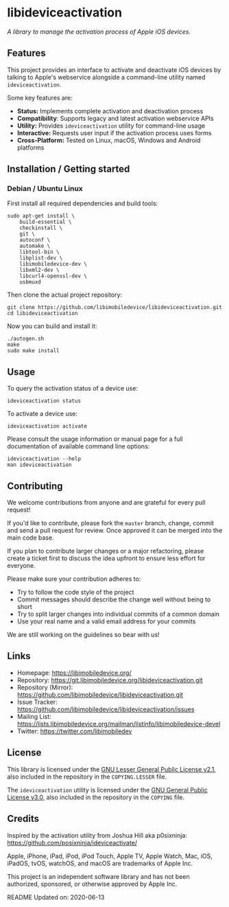 # libideviceactivation

*A library to manage the activation process of Apple iOS devices.*

## Features

This project provides an interface to activate and deactivate iOS devices by
talking to Apple's webservice alongside a command-line utility named
`ideviceactivation`.

Some key features are:

- **Status:** Implements complete activation and deactivation process
- **Compatibility**: Supports legacy and latest activation webservice APIs
- **Utility:** Provides `ideviceactivation` utility for command-line usage
- **Interactive:** Requests user input if the activation process uses forms
- **Cross-Platform:** Tested on Linux, macOS, Windows and Android platforms

## Installation / Getting started

### Debian / Ubuntu Linux

First install all required dependencies and build tools:
```shell
sudo apt-get install \
	build-essential \
	checkinstall \
	git \
	autoconf \
	automake \
	libtool-bin \
	libplist-dev \
	libimobiledevice-dev \
	libxml2-dev \
	libcurl4-openssl-dev \
	usbmuxd
```

Then clone the actual project repository:
```shell
git clone https://github.com/libimobiledevice/libideviceactivation.git
cd libideviceactivation
```

Now you can build and install it:
```shell
./autogen.sh
make
sudo make install
```

## Usage

To query the activation status of a device use:
```shell
ideviceactivation status
```

To activate a device use:
```shell
ideviceactivation activate
```

Please consult the usage information or manual page for a full documentation of
available command line options:
```shell
ideviceactivation --help
man ideviceactivation
```

## Contributing

We welcome contributions from anyone and are grateful for every pull request!

If you'd like to contribute, please fork the `master` branch, change, commit and
send a pull request for review. Once approved it can be merged into the main
code base.

If you plan to contribute larger changes or a major refactoring, please create a
ticket first to discuss the idea upfront to ensure less effort for everyone.

Please make sure your contribution adheres to:
* Try to follow the code style of the project
* Commit messages should describe the change well without being to short
* Try to split larger changes into individual commits of a common domain
* Use your real name and a valid email address for your commits

We are still working on the guidelines so bear with us!

## Links

* Homepage: https://libimobiledevice.org/
* Repository: https://git.libimobiledevice.org/libideviceactivation.git
* Repository (Mirror): https://github.com/libimobiledevice/libideviceactivation.git
* Issue Tracker: https://github.com/libimobiledevice/libideviceactivation/issues
* Mailing List: https://lists.libimobiledevice.org/mailman/listinfo/libimobiledevice-devel
* Twitter: https://twitter.com/libimobiledev

## License

This library is licensed under the [GNU Lesser General Public License v2.1](https://www.gnu.org/licenses/lgpl-2.1.en.html),
also included in the repository in the `COPYING.LESSER` file.

The `ideviceactivation` utility is licensed under the [GNU General Public License v3.0](https://www.gnu.org/licenses/gpl-3.0.en.html),
also included in the repository in the `COPYING` file.

## Credits

Inspired by the activation utility from Joshua Hill aka p0sixninja:
https://github.com/posixninja/ideviceactivate/

Apple, iPhone, iPad, iPod, iPod Touch, Apple TV, Apple Watch, Mac, iOS,
iPadOS, tvOS, watchOS, and macOS are trademarks of Apple Inc.

This project is an independent software library and has not been authorized,
sponsored, or otherwise approved by Apple Inc.

README Updated on: 2020-06-13
